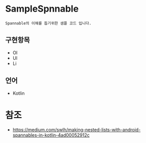 # SampleSpnnable

```
Spannable의 이해를 돕기위한 샘플 코드 입니다.
```

## 구현항목
* Ol
* Ul
* Li

## 언어
* Kotlin

# 참조
* https://medium.com/swlh/making-nested-lists-with-android-spannables-in-kotlin-4ad00052912c
